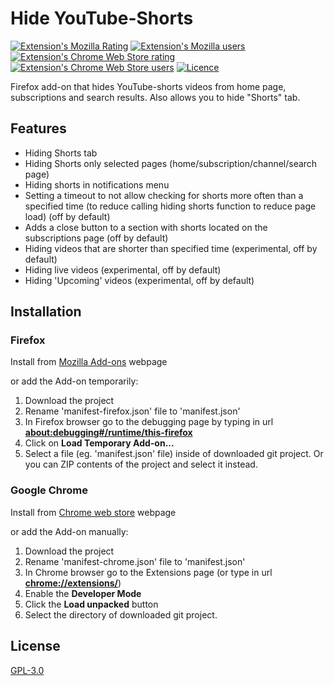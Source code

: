 # Hide YouTube-Shorts

[![Extension's Mozilla Rating](https://img.shields.io/amo/rating/hide-youtube-shorts?color=green&label=Mozilla%20Rating&logo=FirefoxBrowser)](https://addons.mozilla.org/en-US/firefox/addon/hide-youtube-shorts/)
[![Extension's Mozilla users](https://img.shields.io/amo/users/hide-youtube-shorts?label=Mozilla%20Users&logo=FirefoxBrowser)](https://addons.mozilla.org/en-US/firefox/addon/hide-youtube-shorts/)
[![Extension's Chrome Web Store rating](https://img.shields.io/chrome-web-store/rating/ankepacjgoajhjpenegknbefpmfffdic?label=Chrome%20Rating&logo=google%20chrome)](https://chrome.google.com/webstore/detail/hide-shorts-for-youtube/ankepacjgoajhjpenegknbefpmfffdic)
[![Extension's Chrome Web Store users](https://img.shields.io/chrome-web-store/users/ankepacjgoajhjpenegknbefpmfffdic?label=Chrome%20Users&logo=google%20chrome)](https://chrome.google.com/webstore/detail/hide-shorts-for-youtube/ankepacjgoajhjpenegknbefpmfffdic)
[![Licence](https://img.shields.io/github/license/Vulpelo/hide-youtube-shorts)](https://github.com/Vulpelo/hide-youtube-shorts/blob/master/LICENCE.md)

Firefox add-on that hides YouTube-shorts videos from home page, subscriptions and search results. 
Also allows you to hide "Shorts" tab.

## Features

- Hiding Shorts tab
- Hiding Shorts only selected pages (home/subscription/channel/search page)
- Hiding shorts in notifications menu
- Setting a timeout to not allow checking for shorts more often than a specified time (to reduce calling hiding shorts function to reduce page load) (off by default)
- Adds a close button to a section with shorts located on the subscriptions page (off by default)
- Hiding videos that are shorter than specified time (experimental, off by default)
- Hiding live videos (experimental, off by default)
- Hiding 'Upcoming' videos (experimental, off by default)

## Installation

### Firefox 

Install from [Mozilla Add-ons](https://addons.mozilla.org/en-US/firefox/addon/hide-youtube-shorts/) webpage

or add the Add-on temporarily:
1. Download the project
2. Rename 'manifest-firefox.json' file to 'manifest.json'
3. In Firefox browser go to the debugging page by typing in url <b>[about:debugging#/runtime/this-firefox](about:debugging#/runtime/this-firefox)</b>
4. Click on <b>Load Temporary Add-on...</b>
5. Select a file (eg. 'manifest.json' file) inside of downloaded git project. Or you can ZIP contents of the project and select it instead.

### Google Chrome

Install from [Chrome web store](https://chrome.google.com/webstore/detail/hide-shorts-for-youtube/ankepacjgoajhjpenegknbefpmfffdic) webpage

or add the Add-on manually:
1. Download the project
2. Rename 'manifest-chrome.json' file to 'manifest.json'
3. In Chrome browser go to the Extensions page (or type in url <b>[chrome://extensions/](chrome://extensions/)</b>)
4. Enable the <b>Developer Mode</b>
5. Click the <b>Load unpacked</b> button
6. Select the directory of downloaded git project.

## License

[GPL-3.0](https://github.com/Risk333/LinkedinCareerCompass/blob/master/LICENCE.md)